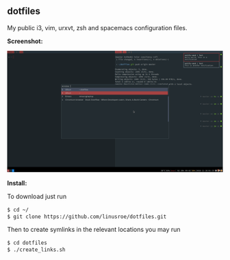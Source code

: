## dotfiles

My public i3, vim, urxvt, zsh and spacemacs configuration files.


**Screenshot:**

![Screenshot](Screenshot.png)

**Install:**

To download just run

```console
$ cd ~/
$ git clone https://github.com/linusroe/dotfiles.git
```
Then to create symlinks in the relevant locations you may run

```console
$ cd dotfiles
$ ./create_links.sh
```

